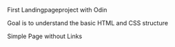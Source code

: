 First Landingpageproject with Odin

Goal is to understand the basic HTML and CSS structure

Simple Page without Links